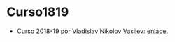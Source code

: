 # Curso1819

- Curso 2018-19 por Vladislav Nikolov Vasilev: [enlace](https://github.com/Vol0kin/ugr_tsi).
